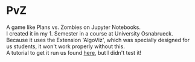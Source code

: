 # PvZ
A game like Plans vs. Zombies on Jupyter Notebooks.  
I created it in my 1. Semester in a course at University Osnabrueck.  
Because it uses the Extension 'AlgoViz', which was specially designed for us students, it won't work properly without this.  
A tutorial to get it run us found [here](https://abbozza.informatik.uni-osnabrueck.de/algoviz/), but I didn't test it!